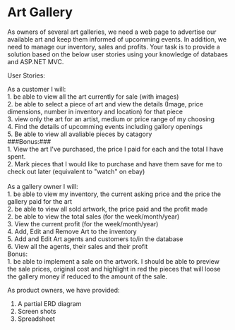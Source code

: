 # Art Gallery
As owners of several art galleries, we need a web page to advertise our available art and keep them informed of upcomming events.  In addition, we need to manage our inventory, sales and profits.  Your task is to provide a solution based on the below user stories using your knowledge of databaes and ASP.NET MVC.  

User Stories:

As a customer I will:
<br>1. be able to view all the art currently for sale (with images)
<br>2. be able to select a piece of art and view the details (Image, price dimensions, number in inventory and location) for that piece
<br>3. view only the art for an artist, medium or price range of my choosing
<br>4. Find the details of upcomming events including gallory openings 
<br>5. Be able to view all avaliable pieces by catagory
<br>###Bonus:###
<br>1. View the art I've purchased, the price I paid for each and the total I have spent.
<br>2. Mark pieces that I would like to purchase and have them save for me to check out later (equivalent to "watch" on ebay)
<br>
<br>As a gallery owner I will:
<br>1. be able to view my inventory, the current asking price and the price the gallery paid for the art
<br>2. be able to view all sold artwork, the price paid and the profit made
<br>2. be able to view the total sales (for the week/month/year)
<br>3. View the current profit (for the week/month/year)
<br>4. Add, Edit and Remove Art to the inventory
<br>5. Add and Edit Art agents and customers to/in the database
<br>6. View all the agents, their sales and their profit
<br>Bonus: 
<br>1. be able to implement a sale on the artwork.  I should be able to preview the sale prices, original cost and highlight in red the pieces that will loose the gallery money if reduced to the amount of the  sale.

As product owners, we have provided:

1. A partial ERD diagram 
2. Screen shots
3. Spreadsheet 
